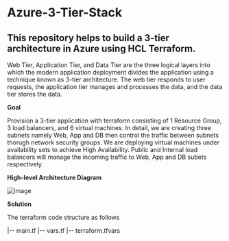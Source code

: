 # Azure-3-Tier-Stack
This repository helps to build a 3-tier architecture in Azure using HCL Terraform.
----------------------------------------------------------------------------------
Web Tier, Application Tier, and Data Tier are the three logical layers into which the modern application deployment divides the application using a technique known as 3-tier architecture. The web tier responds to user requests, the application tier manages and processes the data, and the data tier stores the data.

**Goal**

Provision a 3-tier application with terraform consisting of 1 Resource Group, 3 load balancers, and 6 virtual machines. In detail, we are creating three subnets namely Web, App and DB then control the traffic between subnets thorugh network security groups. We are deploying virtual machines under availability sets to achieve High Availability. Public and Internal load balancers will manage the incoming traffic to Web, App and DB subets respectively. 

**High-level Architecture Diagram**

![image](https://github.com/hajee-78/Azure-3-Tier-Stack/assets/55215524/b106220c-bd82-48cf-b6cf-aea76e544c0b)

**Solution**

The terraform code structure as follows

|-- main.tf 
|-- vars.tf
|-- terraform.tfvars











